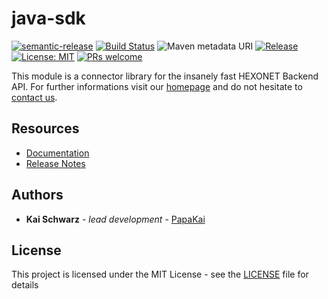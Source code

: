 # java-sdk

[![semantic-release](https://img.shields.io/badge/%20%20%F0%9F%93%A6%F0%9F%9A%80-semantic--release-e10079.svg)](https://github.com/semantic-release/semantic-release)
[![Build Status](https://travis-ci.com/centralnicgroup-opensource/rtldev-middleware-java-sdk.svg?branch=master)](https://travis-ci.com/centralnicgroup-opensource/rtldev-middleware-java-sdk)
![Maven metadata URI](https://img.shields.io/maven-metadata/v/http/central.maven.org/maven2/net/hexonet/apiconnector/java-sdk/maven-metadata.xml.svg)
[![Release](https://jitpack.io/v/centralnicgroup-opensource/rtldev-middleware-java-sdk.svg)](https://jitpack.io/#centralnicgroup-opensource/rtldev-middleware-java-sdk)
[![License: MIT](https://img.shields.io/badge/License-MIT-blue.svg)](https://opensource.org/licenses/MIT)
[![PRs welcome](https://img.shields.io/badge/PRs-welcome-brightgreen.svg)](https://github.com/centralnicgroup-opensource/rtldev-middleware-java-sdk/blob/master/CONTRIBUTING.md)

This module is a connector library for the insanely fast HEXONET Backend API. For further informations visit our [homepage](http://hexonet.net) and do not hesitate to [contact us](https://www.hexonet.net/contact).

## Resources

* [Documentation](https://centralnicgroup-public.github.io/rtldev-middleware-documentation/docs/hexonet/sdks/java-sdk/)
* [Release Notes](https://github.com/centralnicgroup-opensource/rtldev-middleware-java-sdk/releases)

## Authors

* **Kai Schwarz** - *lead development* - [PapaKai](https://github.com/papakai)

## License

This project is licensed under the MIT License - see the [LICENSE](LICENSE) file for details
